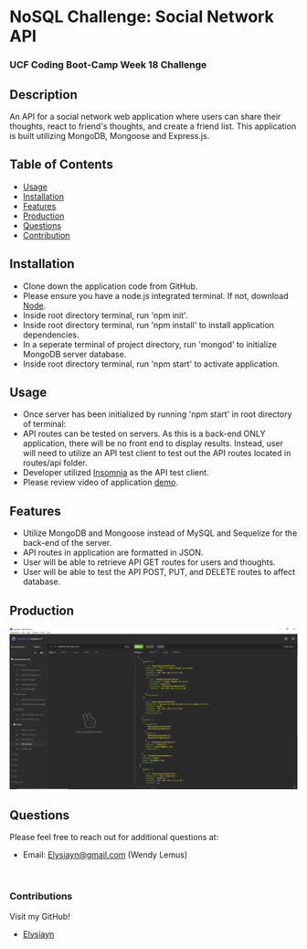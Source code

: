 # NoSQL Challenge: Social Network API
  
  
### UCF Coding Boot-Camp Week 18 Challenge 


## Description
An API for a social network web application where users can share their thoughts, react to friend's thoughts, and create a friend list. This application is built utilizing MongoDB, Mongoose and Express.js.

## Table of Contents
- [Usage](#Usage)
- [Installation](#Installation)
- [Features](#Features)
- [Production](#Production)
- [Questions](#Questions)
- [Contribution](#Contribution)

## Installation
- Clone down the application code from GitHub.
- Please ensure you have a node.js integrated terminal. If not, download [Node](https://nodejs.org/en/).
- Inside root directory terminal, run 'npm init'.
- Inside root directory terminal, run 'npm install' to install application dependencies. 
- In a seperate terminal of project directory, run 'mongod' to initialize MongoDB server database.
- Inside root directory terminal, run 'npm start' to activate application.

## Usage
- Once server has been initialized by running 'npm start' in root directory of terminal:
- API routes can be tested on servers. As this is a back-end ONLY application, there will be no front end to display results. 
Instead, user will need to utilize an API test client to test out the API routes located in routes/api folder. 
- Developer utilized [Insomnia](https://insomnia.rest/download) as the API test client. 
- Please review video of application [demo](https://www.youtube.com/watch?v=6mb6I6CaAwc&ab_channel=Elysiayn).

## Features
- Utilize MongoDB and Mongoose instead of MySQL and Sequelize for the back-end of the server. 
- API routes in application are formatted in JSON.
- User will be able to retrieve API GET routes for users and thoughts.
- User will be able to test the API POST, PUT, and DELETE routes to affect database.

## Production
[![Social-Network-Api](public/images/screenshot.png)](https://github.com/Elysiayn/social-network-api)

## Questions
Please feel free to reach out for additional questions at:
<br>
- Email: Elysiayn@gmail.com (Wendy Lemus)

<br>

### Contributions
Visit my GitHub!
- [Elysiayn](https://github.com/Elysiayn)
